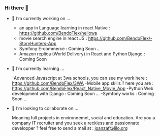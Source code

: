 ### Hi there 👋


- 🔭 I’m currently working on ...

     - an app in Language learning in react Native : https://github.com/BendoFlex/hellowa
     - movie search engine in react JS : https://github.com/BendoFlex/-StoryHunters-App
     - Symfony E-commerce : Coming Soon ..
     - Amazon replica (World Delivery) in React and Python Django : Coming Soon


- 🌱 I’m currently learning ... 

     -Advanced Javascript at 3wa schools, you can see my work here : https://github.com/BendoFlex/3WA
     -Mobile app skills ? here you are : https://github.com/BendoFlex/React_Native_Movie_App
     -Python Web development with Django : Coming Soon ...
     -Symfony works : Coming Soon ...
     

- 👯 I’m looking to collaborate on ...

     Meaning full projects in environnemnt, social and education.
     Are you a company IT recruiter and you seek a reckless and passionnate developper ?  feel free to send a  mail at : joanzaf@lilo.org




